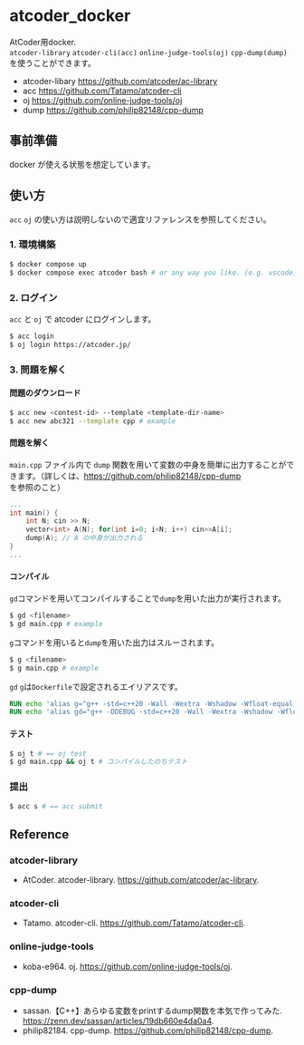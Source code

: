 # atcoder_docker
AtCoder用docker.  
`atcoder-library` `atcoder-cli(acc)` `online-judge-tools(oj)` `cpp-dump(dump)` を使うことができます。
- atcoder-libary https://github.com/atcoder/ac-library
- acc https://github.com/Tatamo/atcoder-cli
- oj https://github.com/online-judge-tools/oj
- dump https://github.com/philip82148/cpp-dump

## 事前準備
docker が使える状態を想定しています。

## 使い方

`acc` `oj` の使い方は説明しないので適宜リファレンスを参照してください。

### 1. 環境構築
~~~sh
$ docker compose up
$ docker compose exec atcoder bash # or any way you like. (e.g. vscode)
~~~

### 2. ログイン
`acc` と `oj` で atcoder にログインします。
~~~sh
$ acc login
$ oj login https://atcoder.jp/
~~~

### 3. 問題を解く

#### 問題のダウンロード
~~~sh
$ acc new <contest-id> --template <template-dir-name>
$ acc new abc321 --template cpp # example
~~~

#### 問題を解く  
`main.cpp` ファイル内で `dump` 関数を用いて変数の中身を簡単に出力することができます。（詳しくは、https://github.com/philip82148/cpp-dump を参照のこと）
~~~cpp
...
int main() {
    int N; cin >> N;
    vector<int> A(N); for(int i=0; i<N; i++) cin>>A[i];
    dump(A); // A の中身が出力される
}
...
~~~

#### コンパイル
`gd`コマンドを用いてコンパイルすることで`dump`を用いた出力が実行されます。
~~~sh
$ gd <filename>
$ gd main.cpp # example
~~~
`g`コマンドを用いると`dump`を用いた出力はスルーされます。
~~~sh
$ g <filename>
$ g main.cpp # example
~~~
`gd` `g`は`Dockerfile`で設定されるエイリアスです。
~~~Dockerfile
RUN echo 'alias g="g++ -std=c++20 -Wall -Wextra -Wshadow -Wfloat-equal -ftrapv -fsanitize=undefined,address -fno-omit-frame-pointer -fno-sanitize-recover -g -I /work/ac-library"' >> /home/${USERNAME}/.bashrc
RUN echo 'alias gd="g++ -DDEBUG -std=c++20 -Wall -Wextra -Wshadow -Wfloat-equal -ftrapv -fsanitize=undefined,address -fno-omit-frame-pointer -fno-sanitize-recover -g -I /work/ac-library"' >> /home/${USERNAME}/.bashrc
~~~

#### テスト
~~~sh
$ oj t # == oj test
$ gd main.cpp && oj t # コンパイルしたのちテスト
~~~

### 提出
~~~sh
$ acc s # == acc submit
~~~

## Reference
### atcoder-library
- AtCoder. atcoder-library. https://github.com/atcoder/ac-library.

### atcoder-cli
- Tatamo. atcoder-cli. https://github.com/Tatamo/atcoder-cli.

### online-judge-tools
- koba-e964. oj. https://github.com/online-judge-tools/oj.

### cpp-dump
- sassan.【C++】あらゆる変数をprintするdump関数を本気で作ってみた. https://zenn.dev/sassan/articles/19db660e4da0a4.
- philip82184. cpp-dump. https://github.com/philip82148/cpp-dump.
